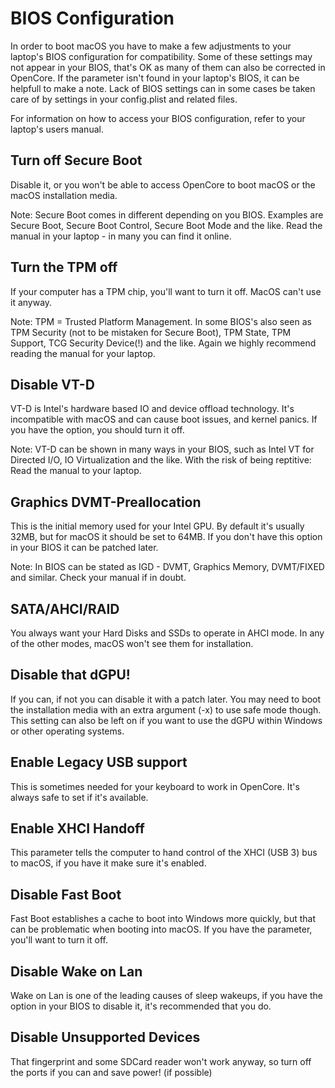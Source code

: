 # BIOS Configuration

In order to boot macOS you have to make a few adjustments to your laptop's BIOS configuration for compatibility. Some of these settings may not appear in your BIOS, that's OK as many of them can also be corrected in OpenCore. If the parameter isn't found in your laptop's BIOS, it can be helpfull to make a note. Lack of BIOS settings can in some cases be taken care of by settings in your config.plist and related files.

For information on how to access your BIOS configuration, refer to your laptop's users manual.

## Turn off Secure Boot

Disable it, or you won't be able to access OpenCore to boot macOS or the macOS installation media.

Note: Secure Boot comes in different depending on you BIOS. Examples are Secure Boot, Secure Boot Control, Secure Boot Mode and the like. Read the manual in your laptop - in many you can find it online.

## Turn the TPM off

If your computer has a TPM chip, you'll want to turn it off. MacOS can't use it anyway.

Note: TPM = Trusted Platform Management. In some BIOS's also seen as TPM Security (not to be mistaken for Secure Boot), TPM State, TPM Support, TCG Security Device(!) and the like. Again we highly recommend reading the manual for your laptop. 


## Disable VT-D

VT-D is Intel's hardware based IO and device offload technology. It's incompatible with macOS and can cause boot issues, and kernel panics. If you have the option, you should turn it off.

Note: VT-D can be shown in many ways in your BIOS, such as Intel VT for Directed I/O, IO Virtualization and the like. With the risk of being reptitive: Read the manual to your laptop.

## Graphics DVMT-Preallocation

This is the initial memory used for your Intel GPU. By default it's usually 32MB, but for macOS it should be set to 64MB. If you don't have this option in your BIOS it can be patched later.

Note: In BIOS can be stated as IGD - DVMT, Graphics Memory, DVMT/FIXED and similar. Check your manual if in doubt.

## SATA/AHCI/RAID

You always want your Hard Disks and SSDs to operate in AHCI mode. In any of the other modes, macOS won't see them for installation.

## Disable that dGPU!

If you can, if not you can disable it with a patch later. You may need to boot the installation media with an extra argument \(-x\) to use safe mode though. This setting can also be left on if you want to use the dGPU within Windows or other operating systems.

## Enable Legacy USB support

This is sometimes needed for your keyboard to work in OpenCore. It's always safe to set if it's available.

## Enable XHCI Handoff

This parameter tells the computer to hand control of the XHCI \(USB 3\) bus to macOS, if you have it make sure it's enabled.

## Disable Fast Boot

Fast Boot establishes a cache to boot into Windows more quickly, but that can be problematic when booting into macOS. If you have the parameter, you'll want to turn it off.

## Disable Wake on Lan

Wake on Lan is one of the leading causes of sleep wakeups, if you have the option in your BIOS to disable it, it's recommended that you do.

## Disable Unsupported Devices

That fingerprint and some SDCard reader won't work anyway, so turn off the ports if you can and save power! \(if possible\)

